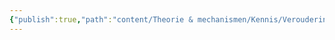 ```yaml
---
{"publish":true,"path":"content/Theorie & mechanismen/Kennis/Veroudering.md","permalink":"/content/theorie-and-mechanismen/kennis/veroudering/"}
---
```


